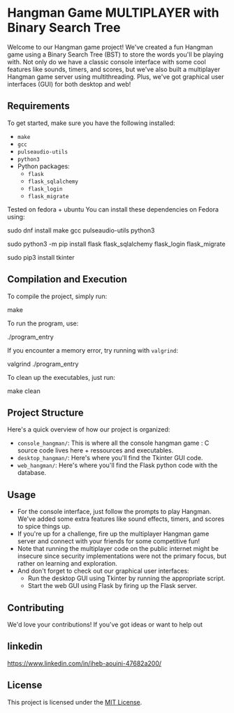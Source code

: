 # Hangman Game MULTIPLAYER with Binary Search Tree

Welcome to our Hangman game project! We've created a fun Hangman game using a Binary Search Tree (BST) to store the words you'll be playing with. Not only do we have a classic console interface with some cool features like sounds, timers, and scores, but we've also built a multiplayer Hangman game server using multithreading. Plus, we've got graphical user interfaces (GUI) for both desktop and web!

## Requirements

To get started, make sure you have the following installed:

- `make`
- `gcc`
- `pulseaudio-utils`
- `python3`
- Python packages:
  - `flask`
  - `flask_sqlalchemy`
  - `flask_login`
  - `flask_migrate`

Tested on fedora + ubuntu 
You can install these dependencies on Fedora using:

sudo dnf install make gcc pulseaudio-utils python3

sudo python3 -m pip install flask flask_sqlalchemy flask_login flask_migrate

sudo pip3 install tkinter

## Compilation and Execution

To compile the project, simply run:

make

To run the program, use:

./program_entry

If you encounter a memory error, try running with `valgrind`:

valgrind ./program_entry

To clean up the executables, just run:

make clean

## Project Structure

Here's a quick overview of how our project is organized:

- `console_hangman/`: This is where all the console hangman game : C source code lives here + ressources and executables.
- `desktop_hangman/`: Here's where you'll find the Tkinter GUI code.
- `web_hangman/`: Here's where you'll find the Flask python code with the database.

## Usage

- For the console interface, just follow the prompts to play Hangman. We've added some extra features like sound effects, timers, and scores to spice things up.
- If you're up for a challenge, fire up the multiplayer Hangman game server and connect with your friends for some competitive fun!
- Note that running the multiplayer code on the public internet might be insecure since security implementations were not the primary focus, but rather on learning and exploration.
- And don't forget to check out our graphical user interfaces:
  - Run the desktop GUI using Tkinter by running the appropriate script.
  - Start the web GUI using Flask by firing up the Flask server.

## Contributing

We'd love your contributions! If you've got ideas or want to help out

## linkedin 
https://www.linkedin.com/in/iheb-aouini-47682a200/

## License

This project is licensed under the [MIT License](LICENSE).
